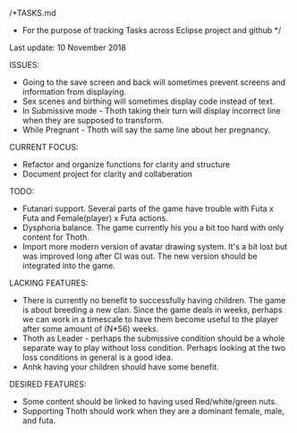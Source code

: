 /*TASKS.md
* For the purpose of tracking Tasks across Eclipse project and github
*/

Last update: 10 November 2018

ISSUES: 

- Going to the save screen and back will sometimes prevent screens and information from displaying. 
- Sex scenes and birthing will sometimes display code instead of text. 
- In Submissive mode - Thoth taking their turn will display incorrect line when they are supposed to transform.
- While Pregnant - Thoth will say the same line about her pregnancy.

CURRENT FOCUS:

- Refactor and organize functions for clarity and structure
- Document project for clarity and collaberation

TODO:

- Futanari support. Several parts of the game have trouble with Futa x Futa and Female(player) x Futa actions.
- Dysphoria balance. The game currently his you a bit too hard with only content for Thoth.
- Import more modern version of avatar drawing system. It's a bit lost but was improved long after CI was out. The new version should be 	integrated into the game. 

LACKING FEATURES: 

- There is currently no benefit to successfully having children. The game is about breeding a new clan. Since the game deals in weeks, 
	perhaps we can work in a timescale to have them become useful to the player after some amount of (N*56) weeks.
- Thoth as Leader - perhaps the submissive condition should be a whole separate way to play without loss condition. Perhaps looking at the two 	loss conditions in general is a good idea.
- Anhk having your children should have some benefit.

DESIRED FEATURES:

- Some content should be linked to having used Red/white/green nuts.
- Supporting Thoth should work when they are a dominant female, male, and futa. 

